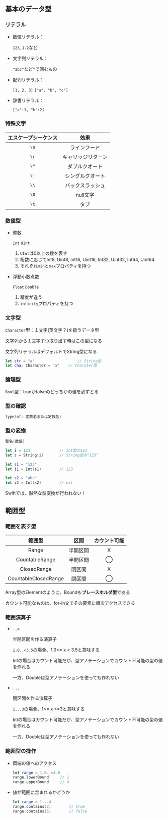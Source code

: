 ## 基本のデータ型



### リテラル

* 数値リテラル：

   `123`, `1.2`など

* 文字列リテラル：

   `"abc"`など`"`で囲むもの
   
* 配列リテラル：

   `[1, 2, 3]` `["a", "b", "c"]`

* 辞書リテラル：

   `["a":1, "b":2]`



### 特殊文字

| エスケープシーケンス |        効果        |
| :------------------: | :----------------: |
|         `\n`         |    ラインフード    |
|         `\r`         | キャリッジリターン |
|         `\"`         |   ダブルクオート   |
|         `\'`         |  シングルクオート  |
|         `\\`         |  バックスラッシュ  |
|         `\0`         |      null文字      |
|         `\t`         |        タブ        |




### 数値型

* 整数

   `Int` `UInt`

   1. `UInt`は0以上の数を表す
   2. 桁数に応じてInt8, Uint8, Int16, Uint16, Int32, Uint32, Int64, Uint64
   3. それぞれ`min`と`max`プロパティを持つ

* 浮動小数点数

   `Float` `Double`

   1. 精度が違う
   2. `infinity`プロパティを持つ



### 文字型

`Character`型：１文字(英文字？)を扱うデータ型

文字列から１文字ずつ取り出す時はこの型になる

文字列リテラルはデフォルトでString型になる

```swift
let str = "a"					// String型
let cha: Character = "a"	// Charater型
```



### 論理型

`Bool`型：trueかfalseのどっちかの値を必ずとる



### 型の確認

```swift
type(of: 変数名または定数名)
```



### 型の変換

```swift
型名(数値)

let i = 123				// Int型の123
let s = String(i)		// String型の"123"

let s1 = "123"
let i1 = Int(s1)		// 123

let s2 = "abc"
let i2 = Int(s2)		// nil
```

Swiftでは、黙然な型変換が行われない！







## 範囲型



### 範囲を表す型

|           範囲型            |   区間   | カウント可能 |
| :-------------------------: | :------: | :----------: |
|        Range<Bound>         | 半開区間 |      X       |
|    CountableRange<Bound>    | 半開区間 |      ◯       |
|     ClosedRange<Bound>      |  閉区間  |      X       |
| CountableClosedRange<Bound> |  閉区間  |      ◯       |

Array<Element>型のElementのように、Boundも**プレースホルダ型**である

カウント可能なものは、for-in文でその要素に順次アクセスできる



### 範囲演算子

* `..<`

   半開区間を作る演算子

   `1.0..<3.5`の場合、1.0<= x < 3.5と意味する

   Intの場合はカウント可能だが、型アノテーションでカウント不可能の型の値を作れる

   一方、Doubleは型アノテーションを使っても作れない

* `...`

   閉区間を作る演算子

   `1...3`の場合、1<= x <=3と意味する

   Intの場合はカウント可能だが、型アノテーションでカウント不可能の型の値を作れる

   一方、Doubleは型アノテーションを使っても作れない

   

### 範囲型の操作

* 両端の値へのアクセス

   ```swift
   let range = 1.0..<4.0
   range.lowerBound		// 1
   range.upperBound		// 4
   ```

* 値が範囲に含まれるかどうか

   ```swift
   let range = 1...4
   range.contains(2)		// true
   range.contains(5)		// false
   ```












